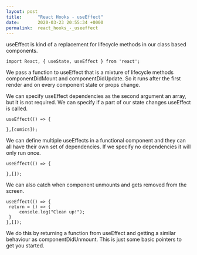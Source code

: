 ```yaml
---
layout: post
title:      "React Hooks - useEffect"
date:       2020-03-23 20:55:34 +0000
permalink:  react_hooks_-_useeffect
---
```



useEffect is kind of a replacement for lifecycle methods in our class based components.

```
import React, { useState, useEffect } from 'react';
```

We pass a function to useEffect that is a mixture of lifecycle methods componentDidMount and componentDidUpdate.
So it runs after the first render and on every component state or props change.

We can specify useEffect dependencies as the second argument an array, but it is not required. We can specify if a part of our state changes useEffect is called.

```
useEffect(() => {

},[comics]);
```


We can define multiple useEffects in a functional component and they can all have their own set of dependencies. If we specify no dependencies it will only run once.

```
useEffect(() => {

},[]);
```

We can also catch when component unmounts and gets removed from the screen.

```
useEffect(() => {
 return = () => {
     console.log("Clean up!");
 }
},[]);
```

We do this by returning a function from useEffect and getting a similar behaviour as componentDidUnmount.
This is just some basic pointers to get you started. 



